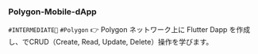 ### Polygon-Mobile-dApp

`#INTERMEDIATE🐥` `#Polygon` 👉 Polygon ネットワーク上に Flutter Dapp を作成し、でCRUD（Create, Read, Update, Delete）操作を学びます。
